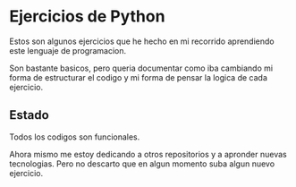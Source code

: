 # Ejercicios de Python

Estos son algunos ejercicios que he hecho en mi recorrido aprendiendo este lenguaje de programacion.

Son bastante basicos, pero queria documentar como iba cambiando mi forma de estructurar el codigo y mi forma de pensar la logica de cada ejercicio.

## Estado

Todos los codigos son funcionales.

Ahora mismo me estoy dedicando a otros repositorios y a apronder nuevas tecnologias. Pero no descarto que en algun momento suba algun nuevo ejercicio.
